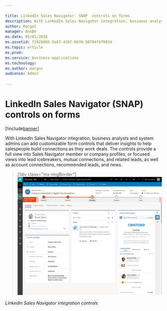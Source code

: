 ```yaml
---

title: LinkedIn Sales Navigator  SNAP  controls on forms
description: With LinkedIn Sales Navigator integration, business analysts and system admins can add customizable form controls that deliver insights to help salespeople build connections as they work deals.
author: MargoC
manager: AnnBe
ms.date: 05/01/2018
ms.assetid: f1928065-5e67-416f-bb78-50704f4f003d
ms.topic: article
ms.prod: 
ms.service: business-applications
ms.technology: 
ms.author: margoc
audience: Admin

---
```

#  LinkedIn Sales Navigator (SNAP) controls on forms




[!include[banner](../../includes/banner.md)]

With LinkedIn Sales Navigator integration, business analysts and system admins
can add customizable form controls that deliver insights to help salespeople
build connections as they work deals. The controls provide a full view into
Sales Navigator member or company profiles, or focused views into lead
icebreakers, mutual connections, and related leads, as well as account
connections, recommended leads, and news.

> [!div class="mx-imgBorder"] 
> ![LinkedIn Sales Navigator integration controls screen](media/linkedin-sales-navigator-snap-controls-on-forms-1.png "LinkedIn Sales Navigator integration controls screen")
<!-- Picture 10 -->




*LinkedIn Sales Navigator integration controls*
